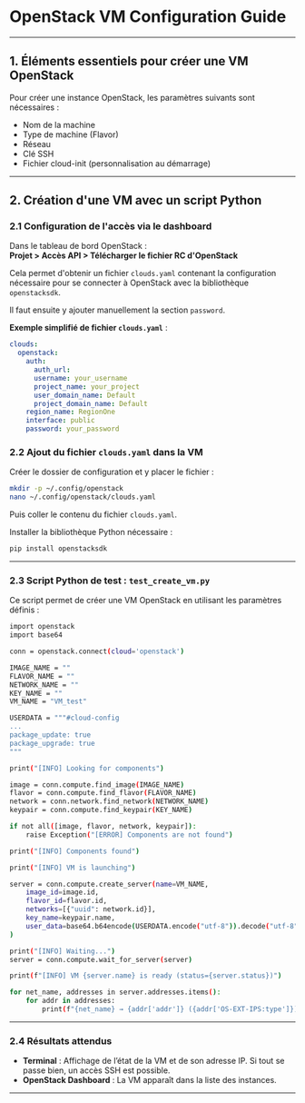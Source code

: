 # OpenStack VM Configuration Guide

---

## 1. Éléments essentiels pour créer une VM OpenStack

Pour créer une instance OpenStack, les paramètres suivants sont nécessaires :

- Nom de la machine
- Type de machine (Flavor)
- Réseau
- Clé SSH
- Fichier cloud-init (personnalisation au démarrage)

---

## 2. Création d'une VM avec un script Python

### 2.1 Configuration de l'accès via le dashboard

Dans le tableau de bord OpenStack :  
**Projet > Accès API > Télécharger le fichier RC d'OpenStack**

Cela permet d'obtenir un fichier `clouds.yaml` contenant la configuration nécessaire pour se connecter à OpenStack avec la bibliothèque `openstacksdk`.

Il faut ensuite y ajouter manuellement la section `password`.

**Exemple simplifié de fichier `clouds.yaml`** :
```yaml
clouds:
  openstack:
    auth:
      auth_url: 
      username: your_username
      project_name: your_project
      user_domain_name: Default
      project_domain_name: Default
    region_name: RegionOne
    interface: public
    password: your_password
```

### 2.2 Ajout du fichier `clouds.yaml` dans la VM

Créer le dossier de configuration et y placer le fichier :
```bash
mkdir -p ~/.config/openstack
nano ~/.config/openstack/clouds.yaml
```

Puis coller le contenu du fichier `clouds.yaml`.

Installer la bibliothèque Python nécessaire :
```bash
pip install openstacksdk
```

---

### 2.3 Script Python de test : `test_create_vm.py`

Ce script permet de créer une VM OpenStack en utilisant les paramètres définis :
```bash
import openstack
import base64

conn = openstack.connect(cloud='openstack')

IMAGE_NAME = ""
FLAVOR_NAME = ""
NETWORK_NAME = ""
KEY_NAME = ""
VM_NAME = "VM_test"

USERDATA = """#cloud-config
...
package_update: true
package_upgrade: true
"""

print("[INFO] Looking for components")

image = conn.compute.find_image(IMAGE_NAME)
flavor = conn.compute.find_flavor(FLAVOR_NAME)
network = conn.network.find_network(NETWORK_NAME)
keypair = conn.compute.find_keypair(KEY_NAME)

if not all([image, flavor, network, keypair]):
    raise Exception("[ERROR] Components are not found")

print("[INFO] Components found")

print("[INFO] VM is launching")

server = conn.compute.create_server(name=VM_NAME,
    image_id=image.id,
    flavor_id=flavor.id,
    networks=[{"uuid": network.id}],
    key_name=keypair.name,
    user_data=base64.b64encode(USERDATA.encode("utf-8")).decode("utf-8"),
)

print("[INFO] Waiting...")
server = conn.compute.wait_for_server(server)

print(f"[INFO] VM {server.name} is ready (status={server.status})")

for net_name, addresses in server.addresses.items():
    for addr in addresses:
        print(f"{net_name} → {addr['addr']} ({addr['OS-EXT-IPS:type']})")
```
---

### 2.4 Résultats attendus

- **Terminal** : Affichage de l’état de la VM et de son adresse IP. Si tout se passe bien, un accès SSH est possible.
- **OpenStack Dashboard** : La VM apparaît dans la liste des instances.

---
